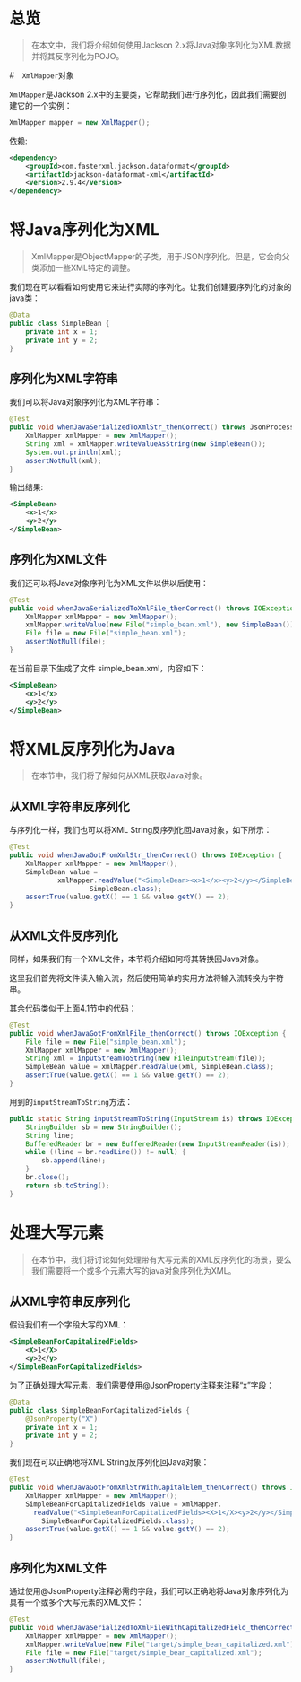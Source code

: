 # 总览
> 在本文中，我们将介绍如何使用Jackson 2.x将Java对象序列化为XML数据并将其反序列化为POJO。

#　`XmlMapper`对象

`XmlMapper`是Jackson 2.x中的主要类，它帮助我们进行序列化，因此我们需要创建它的一个实例：

```java
XmlMapper mapper = new XmlMapper();
```

依赖:

```xml
<dependency>
    <groupId>com.fasterxml.jackson.dataformat</groupId>
    <artifactId>jackson-dataformat-xml</artifactId>
    <version>2.9.4</version>
</dependency>
```

# 将Java序列化为XML
> XmlMapper是ObjectMapper的子类，用于JSON序列化。但是，它会向父类添加一些XML特定的调整。

我们现在可以看看如何使用它来进行实际的序列化。让我们创建要序列化的对象的java类：

```java
@Data
public class SimpleBean {
    private int x = 1;
    private int y = 2;
}
```

## 序列化为XML字符串

我们可以将Java对象序列化为XML字符串：

```java
@Test
public void whenJavaSerializedToXmlStr_thenCorrect() throws JsonProcessingException {
    XmlMapper xmlMapper = new XmlMapper();
    String xml = xmlMapper.writeValueAsString(new SimpleBean());
    System.out.println(xml);
    assertNotNull(xml);
}
```

输出结果:

```xml
<SimpleBean>
    <x>1</x>
    <y>2</y>
</SimpleBean>
```

## 序列化为XML文件

我们还可以将Java对象序列化为XML文件以供以后使用：

```java
@Test
public void whenJavaSerializedToXmlFile_thenCorrect() throws IOException {
    XmlMapper xmlMapper = new XmlMapper();
    xmlMapper.writeValue(new File("simple_bean.xml"), new SimpleBean());
    File file = new File("simple_bean.xml");
    assertNotNull(file);
}
```

在当前目录下生成了文件 simple_bean.xml，内容如下：

```xml
<SimpleBean>
    <x>1</x>
    <y>2</y>
</SimpleBean>
```

# 将XML反序列化为Java
> 在本节中，我们将了解如何从XML获取Java对象。

## 从XML字符串反序列化

与序列化一样，我们也可以将XML String反序列化回Java对象，如下所示：

```java
@Test
public void whenJavaGotFromXmlStr_thenCorrect() throws IOException {
    XmlMapper xmlMapper = new XmlMapper();
    SimpleBean value =
            xmlMapper.readValue("<SimpleBean><x>1</x><y>2</y></SimpleBean>",
                    SimpleBean.class);
    assertTrue(value.getX() == 1 && value.getY() == 2);
}
```

## 从XML文件反序列化

同样，如果我们有一个XML文件，本节将介绍如何将其转换回Java对象。

这里我们首先将文件读入输入流，然后使用简单的实用方法将输入流转换为字符串。

其余代码类似于上面4.1节中的代码：

```java
@Test
public void whenJavaGotFromXmlFile_thenCorrect() throws IOException {
    File file = new File("simple_bean.xml");
    XmlMapper xmlMapper = new XmlMapper();
    String xml = inputStreamToString(new FileInputStream(file));
    SimpleBean value = xmlMapper.readValue(xml, SimpleBean.class);
    assertTrue(value.getX() == 1 && value.getY() == 2);
}
```

用到的`inputStreamToString`方法：

```java
public static String inputStreamToString(InputStream is) throws IOException {
    StringBuilder sb = new StringBuilder();
    String line;
    BufferedReader br = new BufferedReader(new InputStreamReader(is));
    while ((line = br.readLine()) != null) {
        sb.append(line);
    }
    br.close();
    return sb.toString();
}
```

# 处理大写元素
> 在本节中，我们将讨论如何处理带有大写元素的XML反序列化的场景，要么我们需要将一个或多个元素大写的java对象序列化为XML。

## 从XML字符串反序列化

假设我们有一个字段大写的XML：

```xml
<SimpleBeanForCapitalizedFields>
    <X>1</X>
    <y>2</y>
</SimpleBeanForCapitalizedFields>
```

为了正确处理大写元素，我们需要使用@JsonProperty注释来注释“x”字段：

```java
@Data
public class SimpleBeanForCapitalizedFields {
    @JsonProperty("X")
    private int x = 1;
    private int y = 2;
}
```

我们现在可以正确地将XML String反序列化回Java对象：

```java
@Test
public void whenJavaGotFromXmlStrWithCapitalElem_thenCorrect() throws IOException {
    XmlMapper xmlMapper = new XmlMapper();
    SimpleBeanForCapitalizedFields value = xmlMapper.
      readValue("<SimpleBeanForCapitalizedFields><X>1</X><y>2</y></SimpleBeanForCapitalizedFields>",
        SimpleBeanForCapitalizedFields.class);
    assertTrue(value.getX() == 1 && value.getY() == 2);
}
```

## 序列化为XML文件

通过使用@JsonProperty注释必需的字段，我们可以正确地将Java对象序列化为具有一个或多个大写元素的XML文件：

```java
@Test
public void whenJavaSerializedToXmlFileWithCapitalizedField_thenCorrect() throws IOException {
    XmlMapper xmlMapper = new XmlMapper();
    xmlMapper.writeValue(new File("target/simple_bean_capitalized.xml"),new SimpleBeanForCapitalizedFields());
    File file = new File("target/simple_bean_capitalized.xml");
    assertNotNull(file);
}
```